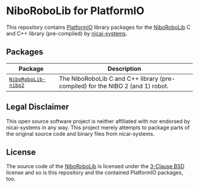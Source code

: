 # NiboRoboLib for PlatformIO

This repository contains [PlatformIO][1] library packages for the [NiboRoboLib][2] C and C++ library (pre-compiled) by [nicai-systems][3].

## Packages

| Package                                  | Description                                                                    |
| ---------------------------------------- | ------------------------------------------------------------------------------ |
| [`NiboRoboLib-nibo2`](NiboRoboLib-nibo2) | The NiboRoboLib C and C++ library (pre-compiled) for the NIBO 2 (and 1) robot. |

## Legal Disclaimer

This open source software project is neither affiliated with nor endorsed by nicai-systems in any way. This project merely attempts to package parts of the original source code and binary files from nicai-systems.

## License

The source code of the [NiboRoboLib][2] is licensed under the [3-Clause BSD][4] license and so is this repository and the contained PlatformIO packages, too.

[1]: https://platformio.org
[2]: https://sourceforge.net/projects/nibo
[3]: https://www.nicai-systems.com/en
[4]: https://opensource.org/license/bsd-3-clause
